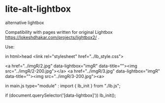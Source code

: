# lite-alt-lightbox
alternative lightbox

Compatibility with pages written for original Lightbox https://lokeshdhakar.com/projects/lightbox2/ .

Use:

in html>head
  &lt;link rel="stylesheet" href="../lb_style.css"&gt;
  
&lt;a href="../imgR/2.jpg" data-lightbox="imgR" data-title=""&gt;&lt;img src="../imgR/2-200.jpg"&gt;&lt;/a&gt;
&lt;a href="../imgR/3.jpg" data-lightbox="imgR" data-title=""&gt;&lt;img src="../imgR/3-200.jpg"&gt;&lt;a&gt;

in main.js type="module" :
  import { lb_init } from "./lb.js";
  
  if (document.querySelector('[data-lightbox]')) lb_init();
